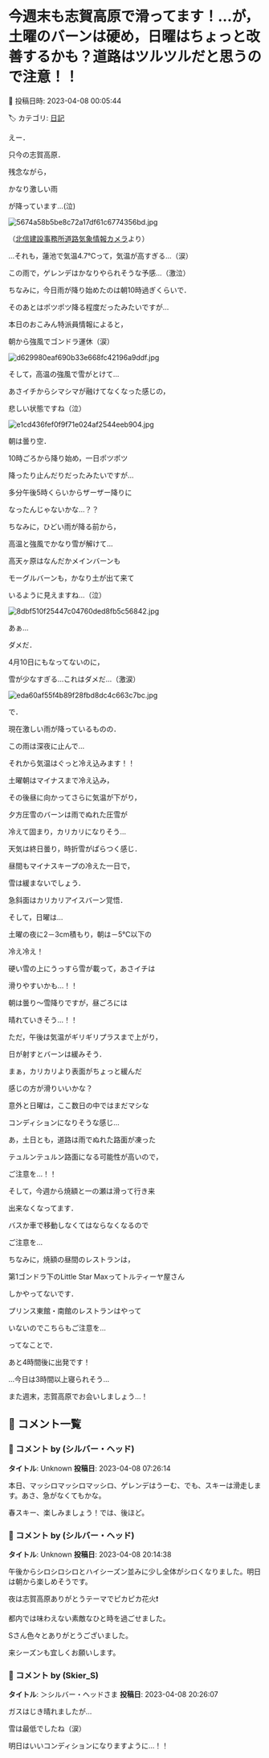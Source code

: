 # 今週末も志賀高原で滑ってます！…が，土曜のバーンは硬め，日曜はちょっと改善するかも？道路はツルツルだと思うので注意！！

📅 投稿日時: 2023-04-08 00:05:44

🏷️ カテゴリ: [日記](cc4b5682fb7b8b144980957a978653fb0.md)

えー．


只今の志賀高原．


残念ながら，


かなり激しい雨


が降っています…(泣)




![5674a58b5be8c72a17df61c6774356bd.jpg](images/5674a58b5be8c72a17df61c6774356bd.jpg)




（[北信建設事務所道路気象情報カメラ](http://hokushin.pref-nagano-roadcamera.jp/)より）





…それも，蓮池で気温4.7℃って，気温が高すぎる…（涙）


この雨で，ゲレンデはかなりやられそうな予感…（激泣）





ちなみに，今日雨が降り始めたのは朝10時過ぎくらいで．


そのあとはポツポツ降る程度だったみたいですが…


本日のおこみん特派員情報によると，


朝から強風でゴンドラ運休（涙）




![d629980eaf690b33e668fc42196a9ddf.jpg](images/d629980eaf690b33e668fc42196a9ddf.jpg)







そして，高温の強風で雪がとけて…


あさイチからシマシマが融けてなくなった感じの，


悲しい状態ですね（泣）




![e1cd436fef0f9f71e024af2544eeb904.jpg](images/e1cd436fef0f9f71e024af2544eeb904.jpg)







朝は曇り空．


10時ごろから降り始め，一日ポツポツ


降ったり止んだりだったみたいですが…


多分午後5時くらいからザーザー降りに


なったんじゃないかな…？？





ちなみに，ひどい雨が降る前から，


高温と強風でかなり雪が解けて…


高天ヶ原はなんだかメインバーンも


モーグルバーンも，かなり土が出て来て


いるように見えますね…（泣）




![8dbf510f25447c04760ded8fb5c56842.jpg](images/8dbf510f25447c04760ded8fb5c56842.jpg)







あぁ…


ダメだ．


4月10日にもなってないのに，


雪が少なすぎる…これはダメだ…（激涙）




![eda60af55f4b89f28fbd8dc4c663c7bc.jpg](images/eda60af55f4b89f28fbd8dc4c663c7bc.jpg)







で．


現在激しい雨が降っているものの．


この雨は深夜に止んで…


それから気温はぐっと冷え込みます！！





土曜朝はマイナスまで冷え込み，


その後昼に向かってさらに気温が下がり，


夕方圧雪のバーンは雨でぬれた圧雪が


冷えて固まり，カリカリになりそう…


天気は終日曇り，時折雪がぱらつく感じ．


昼間もマイナスキープの冷えた一日で，


雪は緩まないでしょう．


急斜面はカリカリアイスバーン覚悟．





そして，日曜は…


土曜の夜に2－3cm積もり，朝は－5℃以下の


冷え冷え！


硬い雪の上にうっすら雪が載って，あさイチは


滑りやすいかも…！！


朝は曇り～雪降りですが，昼ごろには


晴れていきそう…！！


ただ，午後は気温がギリギリプラスまで上がり，


日が射すとバーンは緩みそう．


まぁ，カリカリより表面がちょっと緩んだ


感じの方が滑りいいかな？





意外と日曜は，ここ数日の中ではまだマシな


コンディションになりそうな感じ…





あ，土日とも，道路は雨でぬれた路面が凍った


テュルンテュルン路面になる可能性が高いので，


ご注意を…！！





そして，今週から焼額と一の瀬は滑って行き来


出来なくなってます．


バスか車で移動しなくてはならなくなるので


ご注意を…


ちなみに，焼額の昼間のレストランは，


第1ゴンドラ下のLittle Star Maxってトルティーヤ屋さん


しかやってないです．


プリンス東館・南館のレストランはやって


いないのでこちらもご注意を…





ってなことで．


あと4時間後に出発です！


…今日は3時間以上寝られそう…


また週末，志賀高原でお会いしましょう…！

## 💬 コメント一覧

### 💬 コメント by (シルバー・ヘッド)
**タイトル**: Unknown
**投稿日**: 2023-04-08 07:26:14

本日、マッシロマッシロマッシロ、ゲレンデはうーむ、でも、スキーは滑走します。あさ、急がなくてもかな。

春スキー、楽しみましょう！では、後ほど。

### 💬 コメント by (シルバー・ヘッド)
**タイトル**: Unknown
**投稿日**: 2023-04-08 20:14:38

午後からシロシロシロとハイシーズン並みに少し全体がシロくなりました。明日は朝から楽しめそうです。

夜は志賀高原ありがとうテーマでピカピカ花火❗️

都内では味わえない素敵なひと時を過ごせました。

Sさん色々とありがとうございました。

来シーズンも宜しくお願いします。

### 💬 コメント by (Skier_S)
**タイトル**: ＞シルバー・ヘッドさま
**投稿日**: 2023-04-08 20:26:07

ガスはじき晴れましたが…

雪は最低でしたね（涙）

明日はいいコンディションになりますように…！！

